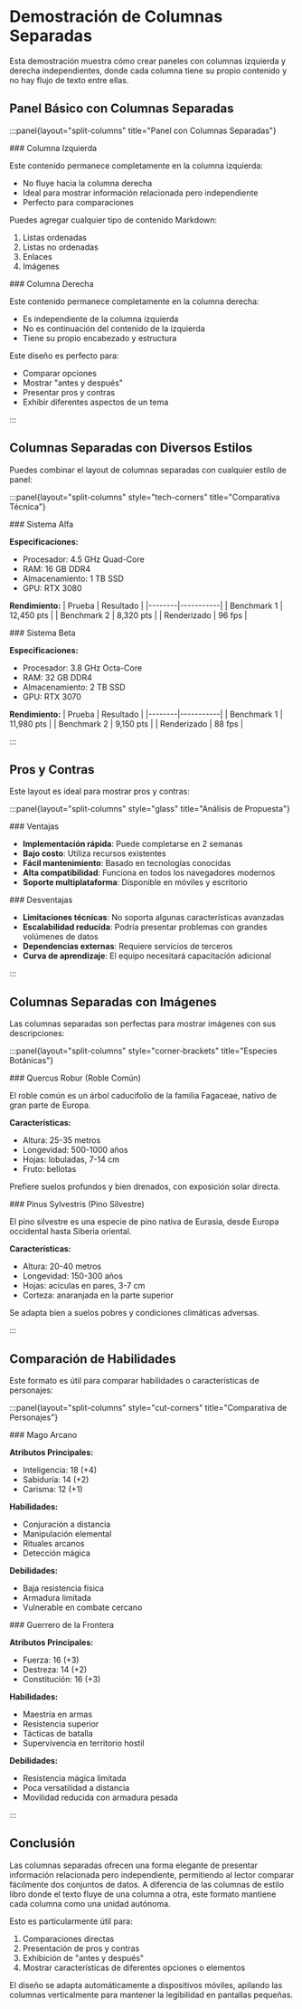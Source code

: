 # Demostración de Columnas Separadas

Esta demostración muestra cómo crear paneles con columnas izquierda y derecha independientes, donde cada columna tiene su propio contenido y no hay flujo de texto entre ellas.

## Panel Básico con Columnas Separadas

:::panel{layout="split-columns" title="Panel con Columnas Separadas"}
<div class="column column-left">
### Columna Izquierda

Este contenido permanece completamente en la columna izquierda:

- No fluye hacia la columna derecha
- Ideal para mostrar información relacionada pero independiente
- Perfecto para comparaciones

Puedes agregar cualquier tipo de contenido Markdown:
1. Listas ordenadas
2. Listas no ordenadas  
3. Enlaces
4. Imágenes
</div>

<div class="column column-right">
### Columna Derecha

Este contenido permanece completamente en la columna derecha:

- Es independiente de la columna izquierda
- No es continuación del contenido de la izquierda
- Tiene su propio encabezado y estructura

Este diseño es perfecto para:
* Comparar opciones
* Mostrar "antes y después"
* Presentar pros y contras
* Exhibir diferentes aspectos de un tema
</div>
:::

## Columnas Separadas con Diversos Estilos

Puedes combinar el layout de columnas separadas con cualquier estilo de panel:

:::panel{layout="split-columns" style="tech-corners" title="Comparativa Técnica"}
<div class="column column-left">
### Sistema Alfa

**Especificaciones:**
- Procesador: 4.5 GHz Quad-Core
- RAM: 16 GB DDR4
- Almacenamiento: 1 TB SSD
- GPU: RTX 3080

**Rendimiento:**
| Prueba | Resultado |
|--------|-----------|
| Benchmark 1 | 12,450 pts |
| Benchmark 2 | 8,320 pts |
| Renderizado | 96 fps |
</div>

<div class="column column-right">
### Sistema Beta

**Especificaciones:**
- Procesador: 3.8 GHz Octa-Core
- RAM: 32 GB DDR4
- Almacenamiento: 2 TB SSD
- GPU: RTX 3070

**Rendimiento:**
| Prueba | Resultado |
|--------|-----------|
| Benchmark 1 | 11,980 pts |
| Benchmark 2 | 9,150 pts |
| Renderizado | 88 fps |
</div>
:::

## Pros y Contras

Este layout es ideal para mostrar pros y contras:

:::panel{layout="split-columns" style="glass" title="Análisis de Propuesta"}
<div class="column column-left">
### Ventajas

- **Implementación rápida**: Puede completarse en 2 semanas
- **Bajo costo**: Utiliza recursos existentes
- **Fácil mantenimiento**: Basado en tecnologías conocidas
- **Alta compatibilidad**: Funciona en todos los navegadores modernos
- **Soporte multiplataforma**: Disponible en móviles y escritorio
</div>

<div class="column column-right">
### Desventajas

- **Limitaciones técnicas**: No soporta algunas características avanzadas
- **Escalabilidad reducida**: Podría presentar problemas con grandes volúmenes de datos
- **Dependencias externas**: Requiere servicios de terceros
- **Curva de aprendizaje**: El equipo necesitará capacitación adicional
</div>
:::

## Columnas Separadas con Imágenes

Las columnas separadas son perfectas para mostrar imágenes con sus descripciones:

:::panel{layout="split-columns" style="corner-brackets" title="Especies Botánicas"}
<div class="column column-left">
### Quercus Robur (Roble Común)

El roble común es un árbol caducifolio de la familia Fagaceae, nativo de gran parte de Europa.

**Características:**
- Altura: 25-35 metros
- Longevidad: 500-1000 años
- Hojas: lobuladas, 7-14 cm
- Fruto: bellotas

Prefiere suelos profundos y bien drenados, con exposición solar directa.
</div>

<div class="column column-right">
### Pinus Sylvestris (Pino Silvestre)

El pino silvestre es una especie de pino nativa de Eurasia, desde Europa occidental hasta Siberia oriental.

**Características:**
- Altura: 20-40 metros
- Longevidad: 150-300 años
- Hojas: acículas en pares, 3-7 cm
- Corteza: anaranjada en la parte superior

Se adapta bien a suelos pobres y condiciones climáticas adversas.
</div>
:::

## Comparación de Habilidades

Este formato es útil para comparar habilidades o características de personajes:

:::panel{layout="split-columns" style="cut-corners" title="Comparativa de Personajes"}
<div class="column column-left">
### Mago Arcano

**Atributos Principales:**
- Inteligencia: 18 (+4)
- Sabiduría: 14 (+2)
- Carisma: 12 (+1)

**Habilidades:**
- Conjuración a distancia
- Manipulación elemental
- Rituales arcanos
- Detección mágica

**Debilidades:**
- Baja resistencia física
- Armadura limitada
- Vulnerable en combate cercano
</div>

<div class="column column-right">
### Guerrero de la Frontera

**Atributos Principales:**
- Fuerza: 16 (+3)
- Destreza: 14 (+2)
- Constitución: 16 (+3)

**Habilidades:**
- Maestría en armas
- Resistencia superior
- Tácticas de batalla
- Supervivencia en territorio hostil

**Debilidades:**
- Resistencia mágica limitada
- Poca versatilidad a distancia
- Movilidad reducida con armadura pesada
</div>
:::

## Conclusión

Las columnas separadas ofrecen una forma elegante de presentar información relacionada pero independiente, permitiendo al lector comparar fácilmente dos conjuntos de datos. A diferencia de las columnas de estilo libro donde el texto fluye de una columna a otra, este formato mantiene cada columna como una unidad autónoma.

Esto es particularmente útil para:

1. Comparaciones directas
2. Presentación de pros y contras
3. Exhibición de "antes y después"
4. Mostrar características de diferentes opciones o elementos

El diseño se adapta automáticamente a dispositivos móviles, apilando las columnas verticalmente para mantener la legibilidad en pantallas pequeñas. 